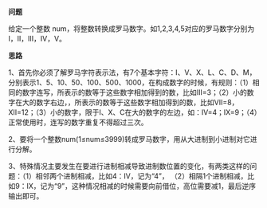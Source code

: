 **问题**

给定一个整数 num，将整数转换成罗马数字。如1,2,3,4,5对应的罗马数字分别为I，II，III，IV，V。

**思路**

1、首先你必须了解罗马字符表示法，有7个基本字符：I、V、X、L、C、D、M，分别表示1、5、10、50、100、500、1000，在构成数字的时候，有规则：（1）相同的数字连写，所表示的数等于这些数字相加得到的数，比如III=3；（2）小的数字在大的数字右边，，所表示的数等于这些数字相加得到的数，比如VII=8，XII=12；（3）小的数字，限于I、X、C在大的数字的左边，如：IV=4；IX=9；（4）正常使用时，连写的数字重复不得超过三次。

2、要将一个整数num(1≤num≤3999)转成罗马数字，用从大进制到小进制对它进行分解。

3、特殊情况主要发生在要进行进制相减导致进制数位置的变化，有两类这样的问题：（1）相邻两个进制相减，比如4：IV，记为“4”， （2）相隔1个进制相减，比如9：IX，记为“9”，这种情况相减的时候需要向前借位，高位需要减1，最后逆序输出即可。




